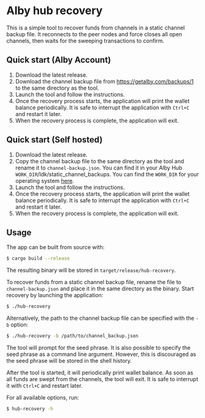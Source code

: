# Alby hub recovery

This is a simple tool to recover funds from channels in a static channel backup
file. It reconnects to the peer nodes and force closes all open channels, then
waits for the sweeping transactions to confirm.


## Quick start (Alby Account)

1. Download the latest release.
2. Download the channel backup file from https://getalby.com/backups/1 to the same directory as the tool.
3. Launch the tool and follow the instructions.
4. Once the recovery process starts, the application will print the wallet
   balance periodically. It is safe to interrupt the application with `Ctrl+C`
   and restart it later.
5. When the recovery process is complete, the application will exit.

## Quick start (Self hosted)

1. Download the latest release.
2. Copy the channel backup file to the same directory as the tool and rename it
   to `channel-backup.json`. You can find it in your Alby Hub `WORK_DIR`/ldk/static_channel_backups. You can find the `WORK_DIR` for your operating system [here](https://github.com/adrg/xdg?tab=readme-ov-file#xdg-base-directory).
3. Launch the tool and follow the instructions.
4. Once the recovery process starts, the application will print the wallet
   balance periodically. It is safe to interrupt the application with `Ctrl+C`
   and restart it later.
5. When the recovery process is complete, the application will exit.

## Usage

The app can be built from source with:

```bash
$ cargo build --release
```

The resulting binary will be stored in `target/release/hub-recovery`.

To recover funds from a static channel backup file, rename the file to
`channel-backup.json` and place it in the same directory as the binary. Start
recovery by launching the application:

```bash
$ ./hub-recovery
```

Alternatively, the path to the channel backup file can be specified with the
`-b` option:

```bash
$ ./hub-recovery -b /path/to/channel_backup.json
```

The tool will prompt for the seed phrase. It is also possible to specify the
seed phrase as a command line argument. However, this is discouraged as the seed
phrase will be stored in the shell history.

After the tool is started, it will periodically print wallet balance. As soon as
all funds are swept from the channels, the tool will exit. It is safe to
interrupt it with `Ctrl+C` and restart later.

For all available options, run:

```bash
$ hub-recovery -h
```
